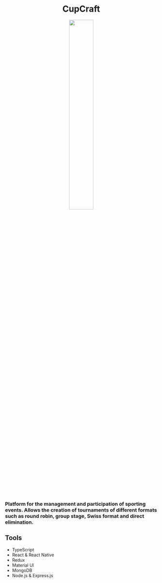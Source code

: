 <h1 align="center">CupCraft</h1>
<div align="center">
  <img src="https://res.cloudinary.com/projects-emanuek/image/upload/v1716217015/portfolio/logo_tjwhut.png" width="40%" />
</div>

<h3>Platform for the management and participation of sporting events. Allows the creation of tournaments of different formats such as round robin, group stage, Swiss format and direct elimination.</h3>

## Tools ##
  
- TypeScript
- React & React Native
- Redux
- Material UI
- MongoDB
- Node.js & Express.js
